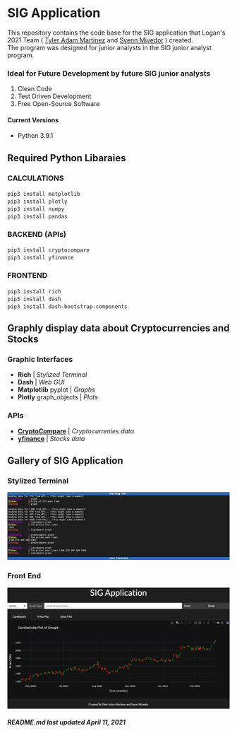 # SIG Application
This repository contains the code base for the SIG application that Logan's 2021 Team ( [Tyler Adam Martinez](https://github.com/TylerAdamMartinez "Tyler's Amazing Github profile") and [Svenn Mivedor](https://github.com/svennm "Svenn's Even better Github profile") ) created.<br> The program was designed for junior analysts in the SIG junior analyst program. 

### Ideal for Future Development by future SIG junior analysts

1. Clean Code 
2. Test Driven Development
3. Free Open-Source Software

#### Current Versions
* Python 3.9.1

## Required Python Libaraies

### CALCULATIONS
`pip3 install matplotlib` <br>
`pip3 install plotly` <br>
`pip3 install numpy` <br>
`pip3 install pandas` <br>

### BACKEND (APIs)
`pip3 install cryptocompare` <br>
`pip3 install yfinance` <br>

### FRONTEND
`pip3 install rich` <br>
`pip3 install dash` <br>
`pip3 install dash-bootstrap-components` <br>


## Graphly display data about Cryptocurrencies and Stocks
### Graphic Interfaces
* **Rich** | *Stylized Terminal* 
* **Dash** | *Web GUI*
* **Matplotlib** pyplot | *Graphs*
* **Plotly** graph_objects | *Plots*
### APIs
* **[CryptoCompare](https://min-api.cryptocompare.com/ "Crypto Currency API Documentation Page")** | *Cryptocurrenies data*
* **[yfinance](https://pypi.org/project/yfinance/ "pypi yfinance Project Page")** | *Stocks data*


## Gallery of SIG Application

### Stylized Terminal
![Stylized Terminal](Gallery/Stylized%20Terminal.png)

### Front End 
![Front End](Gallery/SIG_APPLICATION_FRONT-END.png)

##### README.md last updated April 11, 2021

